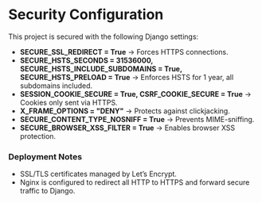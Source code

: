 # Security Configuration

This project is secured with the following Django settings:

- **SECURE_SSL_REDIRECT = True** → Forces HTTPS connections.
- **SECURE_HSTS_SECONDS = 31536000, SECURE_HSTS_INCLUDE_SUBDOMAINS = True, SECURE_HSTS_PRELOAD = True** → Enforces HSTS for 1 year, all subdomains included.
- **SESSION_COOKIE_SECURE = True, CSRF_COOKIE_SECURE = True** → Cookies only sent via HTTPS.
- **X_FRAME_OPTIONS = "DENY"** → Protects against clickjacking.
- **SECURE_CONTENT_TYPE_NOSNIFF = True** → Prevents MIME-sniffing.
- **SECURE_BROWSER_XSS_FILTER = True** → Enables browser XSS protection.

### Deployment Notes
- SSL/TLS certificates managed by Let’s Encrypt.
- Nginx is configured to redirect all HTTP to HTTPS and forward secure traffic to Django.

